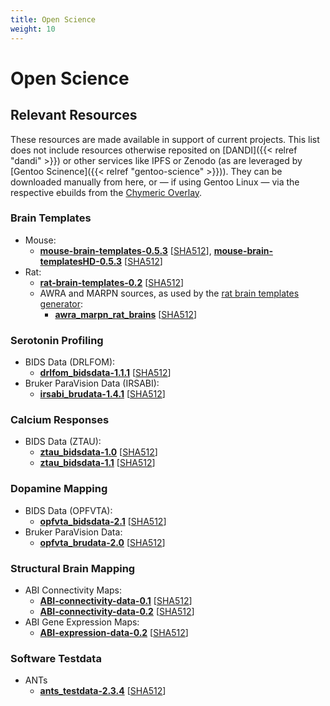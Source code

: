 ```yaml
---
title: Open Science
weight: 10
---
```


# Open Science

## Relevant Resources

These resources are made available in support of current projects.
This list does not include resources otherwise reposited on [DANDI]({{< relref "dandi" >}}) or other services like IPFS or Zenodo (as are leveraged by [Gentoo Scinence]({{< relref "gentoo-science" >}})).
They can be downloaded manually from here, or — if using Gentoo Linux — via the respective ebuilds from the [Chymeric Overlay](https://github.com/TheChymera/overlay).

### Brain Templates

* Mouse:
    * **[mouse-brain-templates-0.5.3](http://chymera.eu/distfiles/mouse-brain-templates-0.5.3.tar.xz)** \[[SHA512](http://chymera.eu/distfiles/mouse-brain-templates-0.5.3.sha512)\], **[mouse-brain-templatesHD-0.5.3](http://chymera.eu/distfiles/mouse-brain-templatesHD-0.5.3.tar.xz)** \[[SHA512](http://chymera.eu/distfiles/mouse-brain-templatesHD-0.5.3.sha512)\]
* Rat:
    * **[rat-brain-templates-0.2](http://chymera.eu/distfiles/rat-brain-templates-0.2.tar.xz)** \[[SHA512](http://chymera.eu/distfiles/rat-brain-templates-0.2.sha512)\]
    * AWRA and MARPN sources, as used by the [rat brain templates generator](https://gitlab.com/FOS-FMI/rat-brain-templates_generator):
        * **[awra_marpn_rat_brains](http://chymera.eu/distfiles/awra_marpn_rat_brains-1.0.tar.xz)** \[[SHA512](http://chymera.eu/distfiles/awra_marpn_rat_brains-1.0.sha512)\]


### Serotonin Profiling

* BIDS Data (DRLFOM):
    * **[drlfom_bidsdata-1.1.1](http://chymera.eu/distfiles/drlfom_bidsdata-1.1.1.tar.xz)** \[[SHA512](http://chymera.eu/distfiles/drlfom_bidsdata-1.1.1.sha512)\]
* Bruker ParaVision Data (IRSABI):
    * **[irsabi_brudata-1.4.1](http://chymera.eu/distfiles/irsabi_brudata-1.4.1.tar.xz)** \[[SHA512](http://chymera.eu/distfiles/irsabi_brudata-1.4.1.sha512)\]

### Calcium Responses

* BIDS Data (ZTAU):
    * **[ztau_bidsdata-1.0](http://chymera.eu/distfiles/ztau_bidsdata-1.0.tar.xz)** \[[SHA512](http://chymera.eu/distfiles/ztau_bidsdata-1.0.sha512)\]
    * **[ztau_bidsdata-1.1](http://chymera.eu/distfiles/ztau_bidsdata-1.1.tar.xz)** \[[SHA512](http://chymera.eu/distfiles/ztau_bidsdata-1.1.sha512)\]

### Dopamine Mapping

* BIDS Data (OPFVTA):
    * **[opfvta_bidsdata-2.1](http://chymera.eu/distfiles/opfvta_bidsdata-2.1.tar.xz)** \[[SHA512](http://chymera.eu/distfiles/opfvta_bidsdata-2.1.sha512)\]
* Bruker ParaVision Data:
    * **[opfvta_brudata-2.0](http://chymera.eu/distfiles/opfvta_brudata-2.0.tar.xz)** \[[SHA512](http://chymera.eu/distfiles/opfvta_brudata-2.0.sha512)\]

### Structural Brain Mapping

* ABI Connectivity Maps:
    * **[ABI-connectivity-data-0.1](http://chymera.eu/distfiles/ABI-connectivity-data-0.1.tar.xz)** \[[SHA512](http://chymera.eu/distfiles/ABI-connectivity-data-0.1.sha512)\]
    * **[ABI-connectivity-data-0.2](http://chymera.eu/distfiles/ABI-connectivity-data-0.2.tar.xz)** \[[SHA512](http://chymera.eu/distfiles/ABI-connectivity-data-0.2.sha512)\]
* ABI Gene Expression Maps:
    * **[ABI-expression-data-0.2](http://chymera.eu/distfiles/ABI-expression-data-0.2.tar.xz)** \[[SHA512](http://chymera.eu/distfiles/ABI-expression-data-0.2.sha512)\]

### Software Testdata

* ANTs
    * **[ants_testdata-2.3.4](http://chymera.eu/distfiles/ants_testdata-2.3.4.tar.xz)** \[[SHA512](http://chymera.eu/distfiles/ants_testdata-2.3.4.sha512)\]
